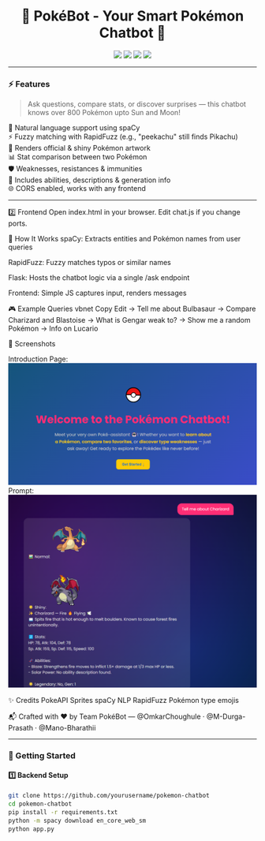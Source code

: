 <h1 align="center">
  🧠 PokéBot - Your Smart Pokémon Chatbot 💬
</h1>

<p align="center">
  <img src="https://img.shields.io/badge/Pokémon-AI%20Bot-red?style=for-the-badge&logo=pokemon&logoColor=white" />
  <img src="https://img.shields.io/badge/Python-3.11-blue?style=for-the-badge&logo=python" />
  <img src="https://img.shields.io/badge/Flask-Chat%20API-green?style=for-the-badge&logo=flask" />
  <img src="https://img.shields.io/badge/Frontend-Vanilla%20JS-yellow?style=for-the-badge&logo=javascript" />
</p>

---

### ⚡ Features

> Ask questions, compare stats, or discover surprises — this chatbot knows over 800 Pokémon upto Sun and Moon!

🧠 Natural language support using spaCy  
⚡ Fuzzy matching with RapidFuzz (e.g., "peekachu" still finds Pikachu)  
🎨 Renders official & shiny Pokémon artwork  
📊 Stat comparison between two Pokémon  
🛡️ Weaknesses, resistances & immunities  
🧪 Includes abilities, descriptions & generation info  
🌐 CORS enabled, works with any frontend

---

2️⃣ Frontend Open index.html in your browser. Edit chat.js if you change ports.

🧠 How It Works spaCy: Extracts entities and Pokémon names from user queries

RapidFuzz: Fuzzy matches typos or similar names

Flask: Hosts the chatbot logic via a single /ask endpoint

Frontend: Simple JS captures input, renders messages

🎮 Example Queries vbnet Copy Edit → Tell me about Bulbasaur
→ Compare Charizard and Blastoise
→ What is Gengar weak to?
→ Show me a random Pokémon
→ Info on Lucario

📸 Screenshots 

Introduction Page:
![Chatbot UI](./assets/Chatbot_UI.png)
Prompt:
![Chatbot UI](./assets/Chatbot_prompt.png)

✨ Credits PokeAPI Sprites spaCy NLP RapidFuzz Pokémon type emojis

📬 Crafted with ❤️ by Team PokéBot
— @OmkarChoughule · @M-Durga-Prasath · @Mano-Bharathii

---

### 🚀 Getting Started

#### 1️⃣ Backend Setup

```bash
git clone https://github.com/yourusername/pokemon-chatbot
cd pokemon-chatbot
pip install -r requirements.txt
python -m spacy download en_core_web_sm
python app.py
